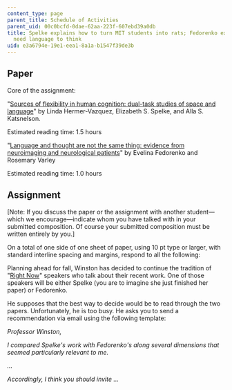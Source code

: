 ```yaml
---
content_type: page
parent_title: Schedule of Activities
parent_uid: 00c0bcfd-0dae-62aa-223f-607ebd39a0db
title: Spelke explains how to turn MIT students into rats; Fedorenko explains we don't
  need language to think
uid: e3a6794e-19e1-eea1-8a1a-b1547f39de3b
---
```


Paper
-----

Core of the assignment:

"[Sources of flexibility in human cognition: dual-task studies of space and language](https://www.ncbi.nlm.nih.gov/pubmed/10433786)" by Linda Hermer-Vazquez, Elizabeth S. Spelke, and Alla S. Katsnelson.

Estimated reading time: 1.5 hours

"[Language and thought are not the same thing: evidence from neuroimaging and neurological patients](https://www.ncbi.nlm.nih.gov/pmc/articles/PMC4874898/)" by Evelina Fedorenko and Rosemary Varley

Estimated reading time: 1.0 hours

Assignment
----------

\[Note: If you discuss the paper or the assignment with another student—which we encourage—indicate whom you have talked with in your submitted composition. Of course your submitted composition must be written entirely by you.\]

On a total of one side of one sheet of paper, using 10 pt type or larger, with standard interline spacing and margins, respond to all the following:

Planning ahead for fall, Winston has decided to continue the tradition of "[Right Now](http://web.mit.edu/fnl/volume/254/winston.html)" speakers who talk about their recent work. One of those speakers will be either Spelke (you are to imagine she just finished her paper) or Fedorenko.

He supposes that the best way to decide would be to read through the two papers. Unfortunately, he is too busy. He asks you to send a recommendation via email using the following template:

_Professor Winston,_

_I compared Spelke's work with Fedorenko's along several dimensions that seemed particularly relevant to me._

_..._

_Accordingly, I think you should invite ..._